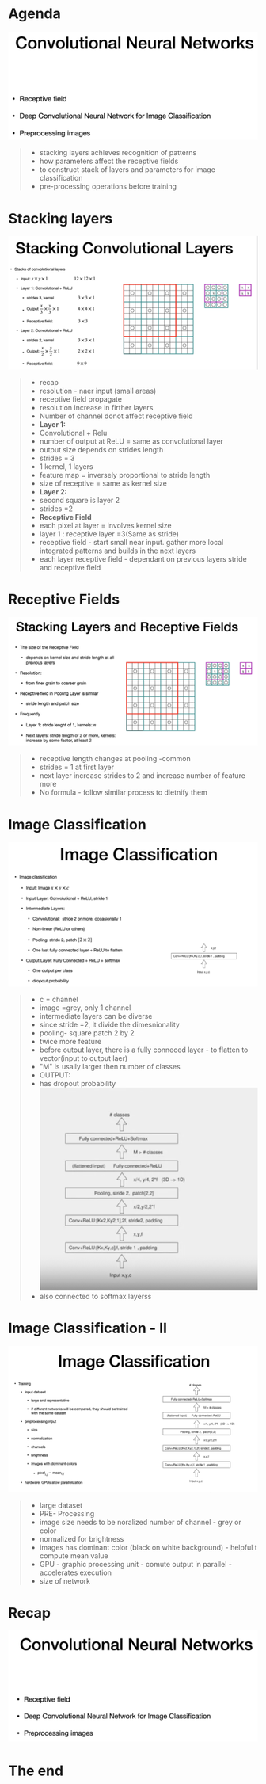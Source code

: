 # Agenda

![alt text](image-28.png)

> - stacking layers achieves recognition of patterns
> - how parameters affect the receptive fields
> - to construct stack of layers and parameters for image classification
> - pre-processing operations before training

# Stacking layers
![alt text](image-29.png)

> - recap
> - resolution - naer input (small areas)
> - receptive field propagate
> - resolution increase in firther layers
> - Number of channel donot affect receptive field
> - **Layer 1:**
> - Convolutional + Relu
> - number of output at ReLU = same as convolutional layer
> - output size depends on strides length
> - strides = 3 
> - 1 kernel, 1 layers
> - feature map = inversely proportional to stride length
> - size of receptive = same as kernel size
> - **Layer 2:**
> - second square is layer 2
> - strides =2
> - **Receptive  Field**
> - each pixel at layer = involves kernel size
> - layer 1 : receptive layer =3(Same as stride)
> - receptive field - start small near input. gather more local integrated patterns and builds in the next layers
> - each layer receptive field - dependant on previous layers stride and receptive field
> 

# Receptive Fields
![alt text](image-30.png)

> - receptive length changes at pooling
> -common
> - strides = 1 at first layer
> -  next layer increase strides to 2 and increase number of feature more
> - No formula - follow similar process to dietnify them

# Image Classification
![alt text](image-31.png)

> - c = channel
> - image =grey, only 1 channel
> - intermediate layers can be diverse
> - since stride =2, it divide the dimesnionality
> - pooling- square patch 2 by 2
> - twice more feature
> - before outout layer, there is a fully conneced layer - to flatten to vector(input to output laer)
> - "M" is usally larger then number of classes
> - OUTPUT:
> - has dropout probability
> ![alt text](image-34.png)
> - also connected to softmax layerss

# Image Classification - II
![alt text](image-32.png)

> - large dataset
> - PRE- Processing
> - image size needs to be noralized
> number of channel - grey or color
> -  normalized for brightness
> - images has dominant color (black on white background) - helpful t compute mean value 
> - GPU - graphic processing unit - comute output in parallel - accelerates execution
> - size of network

# Recap
![alt text](image-33.png)

# The end